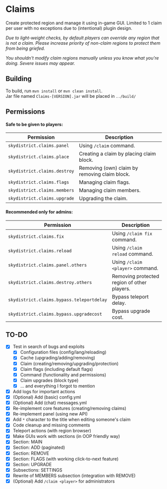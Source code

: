 # Claims
Create protected region and manage it using in-game GUI. Limited to 1 claim per user with no exceptions due to (intentional) plugin design.

*Due to light-weight checks, by default players can override any region that is not a claim. Please increase priority of non-claim regions to protect them from being griefed.*

*You shouldn't modify claim regions manually unless you know what you're doing. Severe issues may appear.*

## Building
To build, run `mvn install` or `mvn clean install`.  
Jar file named `Claims-[VERSION].jar` will be placed in `../build/`

## Permissions
#### Safe to be given to players:
Permission | Description
--- | ---
`skydistrict.claims.panel` | Using `/claim` command.
`skydistrict.claims.place` | Creating a claim by placing claim block.
`skydistrict.claims.destroy` | Removing (own) claim by removing claim block.
`skydistrict.claims.flags` | Managing claim flags.
`skydistrict.claims.members` | Managing claim members.
`skydistrict.claims.upgrade` | Upgrading the claim.

#### Recommended only for admins:
Permission | Description
--- | ---
`skydistrict.claims.fix` | Using `/claim fix` command.
`skydistrict.claims.reload` | Using `/claim reload` command.
`skydistrict.claims.panel.others` | Using `/claim <player>` command.
`skydistrict.claims.destroy.others` | Removing protected region of other players.
`skydistrict.claims.bypass.teleportdelay` | Bypass teleport delay.
`skydistrict.claims.bypass.upgradecost` | Bypass upgrade cost.


## TO-DO
- [x] Test in search of bugs and exploits
  - [x] Configuration files (config/lang/reloading)
  - [x] Cache (upgrading/adding/removing)
  - [x] Claim (creating/removing/upgrading/protection)
  - [x] Claim flags (including default flags)
  - [x] Command (functionality and permissions)
  - [x] Claim upgrades (block type)
  - [x] ... and everything I forgot to mention
- [x] Add logs for important actions
- [x] (Optional) Add (basic) config.yml
- [x] (Optional) Add (chat) messages.yml
- [x] Re-implement core features (creating/removing claims)
- [x] Re-implement panel (using new API)
- [x] Add `*` character to the title when editing someone's claim
- [x] Code cleanup and missing comments
- [x] Teleport actions (with region browser)
- [x] Make GUIs work with sections (in OOP friendly way)
- [x] Section: MAIN
- [x] Section: ADD (paginated)
- [x] Section: REMOVE
- [x] Section: FLAGS (with working click-to-next feature)
- [x] Section: UPGRADE
- [x] Subsections: SETTINGS
- [x] Rewrite of MEMBERS subsection (integration with REMOVE)
- [x] (Optional) Add `/claim <player>` for administrators